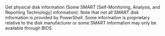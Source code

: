 Get physical disk information (Some SMART [Self-Monitoring, Analysis, and Reporting Technology] information). Note that not all SMART disk information is provided by PowerShell. Some information is proprietary relative to the disk manufacturer or some SMART information may only be available through BIOS.
